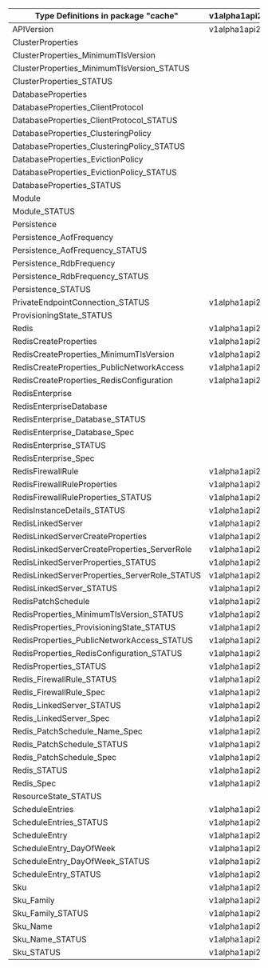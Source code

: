 | Type Definitions in package "cache"           | v1alpha1api20201201 | v1alpha1api20210301 | v1beta20201201 | v1beta20210301 |
|-----------------------------------------------|---------------------|---------------------|----------------|----------------|
| APIVersion                                    | v1alpha1api20201201 | v1alpha1api20210301 | v1beta20201201 | v1beta20210301 |
| ClusterProperties                             |                     | v1alpha1api20210301 |                | v1beta20210301 |
| ClusterProperties_MinimumTlsVersion           |                     | v1alpha1api20210301 |                | v1beta20210301 |
| ClusterProperties_MinimumTlsVersion_STATUS    |                     | v1alpha1api20210301 |                | v1beta20210301 |
| ClusterProperties_STATUS                      |                     | v1alpha1api20210301 |                | v1beta20210301 |
| DatabaseProperties                            |                     | v1alpha1api20210301 |                | v1beta20210301 |
| DatabaseProperties_ClientProtocol             |                     | v1alpha1api20210301 |                | v1beta20210301 |
| DatabaseProperties_ClientProtocol_STATUS      |                     | v1alpha1api20210301 |                | v1beta20210301 |
| DatabaseProperties_ClusteringPolicy           |                     | v1alpha1api20210301 |                | v1beta20210301 |
| DatabaseProperties_ClusteringPolicy_STATUS    |                     | v1alpha1api20210301 |                | v1beta20210301 |
| DatabaseProperties_EvictionPolicy             |                     | v1alpha1api20210301 |                | v1beta20210301 |
| DatabaseProperties_EvictionPolicy_STATUS      |                     | v1alpha1api20210301 |                | v1beta20210301 |
| DatabaseProperties_STATUS                     |                     | v1alpha1api20210301 |                | v1beta20210301 |
| Module                                        |                     | v1alpha1api20210301 |                | v1beta20210301 |
| Module_STATUS                                 |                     | v1alpha1api20210301 |                | v1beta20210301 |
| Persistence                                   |                     | v1alpha1api20210301 |                | v1beta20210301 |
| Persistence_AofFrequency                      |                     | v1alpha1api20210301 |                | v1beta20210301 |
| Persistence_AofFrequency_STATUS               |                     | v1alpha1api20210301 |                | v1beta20210301 |
| Persistence_RdbFrequency                      |                     | v1alpha1api20210301 |                | v1beta20210301 |
| Persistence_RdbFrequency_STATUS               |                     | v1alpha1api20210301 |                | v1beta20210301 |
| Persistence_STATUS                            |                     | v1alpha1api20210301 |                | v1beta20210301 |
| PrivateEndpointConnection_STATUS              | v1alpha1api20201201 | v1alpha1api20210301 | v1beta20201201 | v1beta20210301 |
| ProvisioningState_STATUS                      |                     | v1alpha1api20210301 |                | v1beta20210301 |
| Redis                                         | v1alpha1api20201201 |                     | v1beta20201201 |                |
| RedisCreateProperties                         | v1alpha1api20201201 |                     | v1beta20201201 |                |
| RedisCreateProperties_MinimumTlsVersion       | v1alpha1api20201201 |                     | v1beta20201201 |                |
| RedisCreateProperties_PublicNetworkAccess     | v1alpha1api20201201 |                     | v1beta20201201 |                |
| RedisCreateProperties_RedisConfiguration      | v1alpha1api20201201 |                     | v1beta20201201 |                |
| RedisEnterprise                               |                     | v1alpha1api20210301 |                | v1beta20210301 |
| RedisEnterpriseDatabase                       |                     | v1alpha1api20210301 |                | v1beta20210301 |
| RedisEnterprise_Database_STATUS               |                     | v1alpha1api20210301 |                | v1beta20210301 |
| RedisEnterprise_Database_Spec                 |                     | v1alpha1api20210301 |                | v1beta20210301 |
| RedisEnterprise_STATUS                        |                     | v1alpha1api20210301 |                | v1beta20210301 |
| RedisEnterprise_Spec                          |                     | v1alpha1api20210301 |                | v1beta20210301 |
| RedisFirewallRule                             | v1alpha1api20201201 |                     | v1beta20201201 |                |
| RedisFirewallRuleProperties                   | v1alpha1api20201201 |                     | v1beta20201201 |                |
| RedisFirewallRuleProperties_STATUS            | v1alpha1api20201201 |                     | v1beta20201201 |                |
| RedisInstanceDetails_STATUS                   | v1alpha1api20201201 |                     | v1beta20201201 |                |
| RedisLinkedServer                             | v1alpha1api20201201 |                     | v1beta20201201 |                |
| RedisLinkedServerCreateProperties             | v1alpha1api20201201 |                     | v1beta20201201 |                |
| RedisLinkedServerCreateProperties_ServerRole  | v1alpha1api20201201 |                     | v1beta20201201 |                |
| RedisLinkedServerProperties_STATUS            | v1alpha1api20201201 |                     | v1beta20201201 |                |
| RedisLinkedServerProperties_ServerRole_STATUS | v1alpha1api20201201 |                     | v1beta20201201 |                |
| RedisLinkedServer_STATUS                      | v1alpha1api20201201 |                     | v1beta20201201 |                |
| RedisPatchSchedule                            | v1alpha1api20201201 |                     | v1beta20201201 |                |
| RedisProperties_MinimumTlsVersion_STATUS      | v1alpha1api20201201 |                     | v1beta20201201 |                |
| RedisProperties_ProvisioningState_STATUS      | v1alpha1api20201201 |                     | v1beta20201201 |                |
| RedisProperties_PublicNetworkAccess_STATUS    | v1alpha1api20201201 |                     | v1beta20201201 |                |
| RedisProperties_RedisConfiguration_STATUS     | v1alpha1api20201201 |                     | v1beta20201201 |                |
| RedisProperties_STATUS                        | v1alpha1api20201201 |                     | v1beta20201201 |                |
| Redis_FirewallRule_STATUS                     | v1alpha1api20201201 |                     | v1beta20201201 |                |
| Redis_FirewallRule_Spec                       | v1alpha1api20201201 |                     | v1beta20201201 |                |
| Redis_LinkedServer_STATUS                     | v1alpha1api20201201 |                     | v1beta20201201 |                |
| Redis_LinkedServer_Spec                       | v1alpha1api20201201 |                     | v1beta20201201 |                |
| Redis_PatchSchedule_Name_Spec                 | v1alpha1api20201201 |                     | v1beta20201201 |                |
| Redis_PatchSchedule_STATUS                    | v1alpha1api20201201 |                     | v1beta20201201 |                |
| Redis_PatchSchedule_Spec                      | v1alpha1api20201201 |                     | v1beta20201201 |                |
| Redis_STATUS                                  | v1alpha1api20201201 |                     | v1beta20201201 |                |
| Redis_Spec                                    | v1alpha1api20201201 |                     | v1beta20201201 |                |
| ResourceState_STATUS                          |                     | v1alpha1api20210301 |                | v1beta20210301 |
| ScheduleEntries                               | v1alpha1api20201201 |                     | v1beta20201201 |                |
| ScheduleEntries_STATUS                        | v1alpha1api20201201 |                     | v1beta20201201 |                |
| ScheduleEntry                                 | v1alpha1api20201201 |                     | v1beta20201201 |                |
| ScheduleEntry_DayOfWeek                       | v1alpha1api20201201 |                     | v1beta20201201 |                |
| ScheduleEntry_DayOfWeek_STATUS                | v1alpha1api20201201 |                     | v1beta20201201 |                |
| ScheduleEntry_STATUS                          | v1alpha1api20201201 |                     | v1beta20201201 |                |
| Sku                                           | v1alpha1api20201201 | v1alpha1api20210301 | v1beta20201201 | v1beta20210301 |
| Sku_Family                                    | v1alpha1api20201201 |                     | v1beta20201201 |                |
| Sku_Family_STATUS                             | v1alpha1api20201201 |                     | v1beta20201201 |                |
| Sku_Name                                      | v1alpha1api20201201 | v1alpha1api20210301 | v1beta20201201 | v1beta20210301 |
| Sku_Name_STATUS                               | v1alpha1api20201201 | v1alpha1api20210301 | v1beta20201201 | v1beta20210301 |
| Sku_STATUS                                    | v1alpha1api20201201 | v1alpha1api20210301 | v1beta20201201 | v1beta20210301 |
